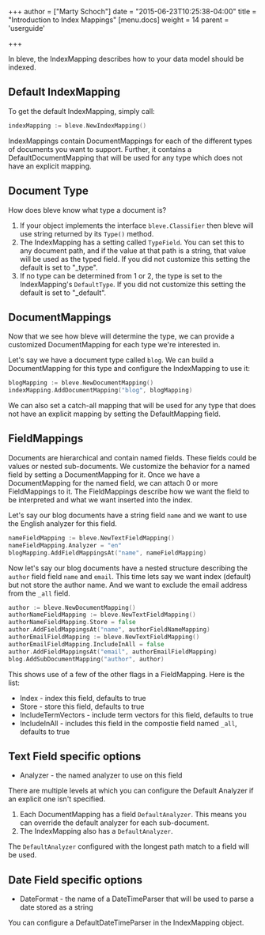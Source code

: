 +++
author = ["Marty Schoch"]
date = "2015-06-23T10:25:38-04:00"
title = "Introduction to Index Mappings"
[menu.docs]
weight = 14
parent = 'userguide'

+++

In bleve, the IndexMapping describes how to your data model should be indexed.

## Default IndexMapping

To get the default IndexMapping, simply call:

```go
indexMapping := bleve.NewIndexMapping()
```

IndexMappings contain DocumentMappings for each of the different types of documents you want to support.  Further, it contains a DefaultDocumentMapping that will be used for any type which does not have an explicit mapping.

## Document Type

How does bleve know what type a document is?

1.  If your object implements the interface `bleve.Classifier` then bleve will use string returned by its `Type()` method.
2.  The IndexMapping has a setting called `TypeField`.  You can set this to any document path, and if the value at that path is a string, that value will be used as the typed field.  If you did not customize this setting the default is set to "_type".
3.  If no type can be determined from 1 or 2, the type is set to the IndexMapping's `DefaultType`.  If you did not customize this setting the default is set to "_default".

## DocumentMappings

Now that we see how bleve will determine the type, we can provide a customized DocumentMapping for each type we're interested in.

Let's say we have a document type called `blog`.  We can build a DocumentMapping for this type and configure the IndexMapping to use it:

```go
blogMapping := bleve.NewDocumentMapping()
indexMapping.AddDocumentMapping("blog", blogMapping)
```

We can also set a catch-all mapping that will be used for any type that does not have an explicit mapping by setting the DefaultMapping field.

## FieldMappings

Documents are hierarchical and contain named fields.  These fields could be values or nested sub-documents.  We customize the behavior for a named field by setting a DocumentMapping for it.  Once we have a DocumentMapping for the named field, we can attach 0 or more FieldMappings to it.  The FieldMappings describe how we want the field to be interpreted and what we want inserted into the index.

Let's say our blog documents have a string field `name` and we want to use the English analyzer for this field.

```go
nameFieldMapping := bleve.NewTextFieldMapping()
nameFieldMapping.Analyzer = "en"
blogMapping.AddFieldMappingsAt("name", nameFieldMapping)
```

Now let's say our blog documents have a nested structure describing the `author` field field `name` and `email`.  This time lets say we want index (default) but not store the author name.  And we want to exclude the email address from the `_all` field.

```go
author := bleve.NewDocumentMapping()
authorNameFieldMapping := bleve.NewTextFieldMapping()
authorNameFieldMapping.Store = false
author.AddFieldMappingsAt("name", authorFieldNameMapping)
authorEmailFieldMapping := bleve.NewTextFieldMapping()
authorEmailFieldMapping.IncludeInAll = false
author.AddFieldMappingsAt("email", authorEmailFieldMapping)
blog.AddSubDocumentMapping("author", author)
```

This shows use of a few of the other flags in a FieldMapping.  Here is the list:

* Index - index this field, defaults to true
* Store - store this field, defaults to true
* IncludeTermVectors - include term vectors for this field, defaults to true
* IncludeInAll - includes this field in the compostie field named `_all`, defaults to true


## Text Field specific options

* Analyzer - the named analyzer to use on this field

There are multiple levels at which you can configure the Default Analyzer if an explicit one isn't specified.

1.  Each DocumentMapping has a field `DefaultAnalyzer`.  This means you can override the default analyzer for each sub-document.  
2.  The IndexMapping also has a `DefaultAnalyzer`.  

The `DefaultAnalyzer` configured with the longest path match to a field will be used.

## Date Field specific options

* DateFormat - the name of a DateTimeParser that will be used to parse a date stored as a string

You can configure a DefaultDateTimeParser in the IndexMapping object.